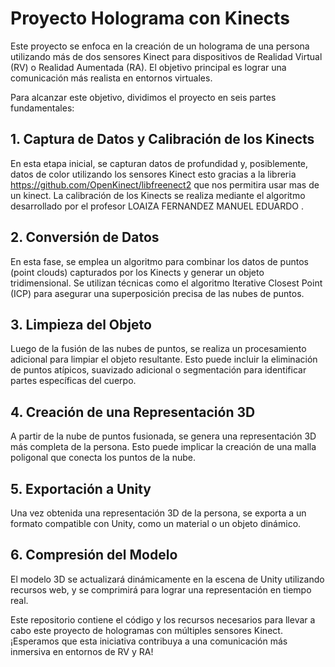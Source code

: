 # Proyecto Holograma con Kinects

Este proyecto se enfoca en la creación de un holograma de una persona utilizando más de dos sensores Kinect para dispositivos de Realidad Virtual (RV) o Realidad Aumentada (RA). El objetivo principal es lograr una comunicación más realista en entornos virtuales.

Para alcanzar este objetivo, dividimos el proyecto en seis partes fundamentales:

## 1. Captura de Datos y Calibración de los Kinects
En esta etapa inicial, se capturan datos de profundidad y, posiblemente, datos de color utilizando los sensores Kinect esto gracias a la libreria https://github.com/OpenKinect/libfreenect2 que nos permitira usar mas de un kinect. La calibración de los Kinects se realiza mediante el algoritmo desarrollado por el profesor LOAIZA FERNANDEZ MANUEL EDUARDO .

## 2. Conversión de Datos
En esta fase, se emplea un algoritmo para combinar los datos de puntos (point clouds) capturados por los Kinects y generar un objeto tridimensional. Se utilizan técnicas como el algoritmo Iterative Closest Point (ICP) para asegurar una superposición precisa de las nubes de puntos.

## 3. Limpieza del Objeto
Luego de la fusión de las nubes de puntos, se realiza un procesamiento adicional para limpiar el objeto resultante. Esto puede incluir la eliminación de puntos atípicos, suavizado adicional o segmentación para identificar partes específicas del cuerpo.

## 4. Creación de una Representación 3D
A partir de la nube de puntos fusionada, se genera una representación 3D más completa de la persona. Esto puede implicar la creación de una malla poligonal que conecta los puntos de la nube.

## 5. Exportación a Unity
Una vez obtenida una representación 3D de la persona, se exporta a un formato compatible con Unity, como un material o un objeto dinámico.

## 6. Compresión del Modelo
El modelo 3D se actualizará dinámicamente en la escena de Unity utilizando recursos web, y se comprimirá para lograr una representación en tiempo real.

Este repositorio contiene el código y los recursos necesarios para llevar a cabo este proyecto de hologramas con múltiples sensores Kinect. ¡Esperamos que esta iniciativa contribuya a una comunicación más inmersiva en entornos de RV y RA!
